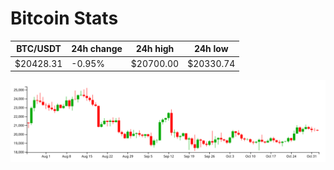 # Bitcoin Stats

BTC/USDT|24h change|24h high|24h low|
|---|---|---|---|
|$20428.31|-0.95%|$20700.00|$20330.74|

<img src="./chart.svg">
